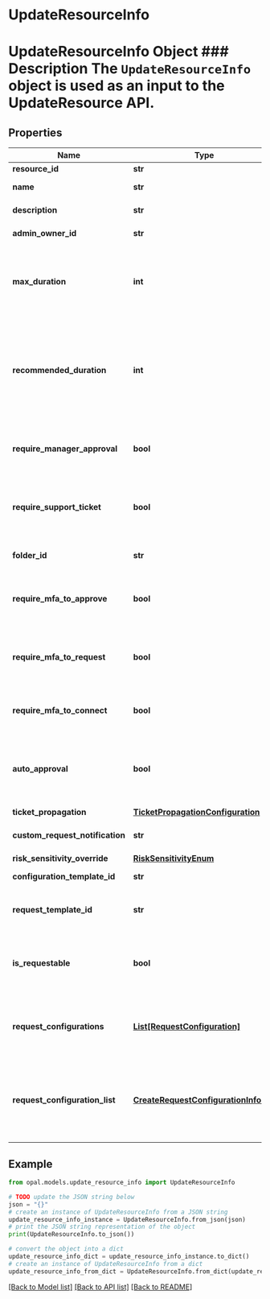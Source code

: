 # UpdateResourceInfo

# UpdateResourceInfo Object ### Description The `UpdateResourceInfo` object is used as an input to the UpdateResource API.

## Properties

Name | Type | Description | Notes
------------ | ------------- | ------------- | -------------
**resource_id** | **str** | The ID of the resource. | 
**name** | **str** | The name of the resource. | [optional] 
**description** | **str** | A description of the resource. | [optional] 
**admin_owner_id** | **str** | The ID of the owner of the resource. | [optional] 
**max_duration** | **int** | The maximum duration for which the resource can be requested (in minutes). Use -1 to set to indefinite. Deprecated in favor of &#x60;request_configurations&#x60;. | [optional] 
**recommended_duration** | **int** | The recommended duration for which the resource should be requested (in minutes). Will be the default value in a request. Use -1 to set to indefinite and 0 to unset. Deprecated in favor of &#x60;request_configurations&#x60;. | [optional] 
**require_manager_approval** | **bool** | A bool representing whether or not access requests to the resource require manager approval. | [optional] 
**require_support_ticket** | **bool** | A bool representing whether or not access requests to the resource require an access ticket. Deprecated in favor of &#x60;request_configurations&#x60;. | [optional] 
**folder_id** | **str** | The ID of the folder that the resource is located in. | [optional] 
**require_mfa_to_approve** | **bool** | A bool representing whether or not to require MFA for reviewers to approve requests for this resource. | [optional] 
**require_mfa_to_request** | **bool** | A bool representing whether or not to require MFA for requesting access to this resource. Deprecated in favor of &#x60;request_configurations&#x60;. | [optional] 
**require_mfa_to_connect** | **bool** | A bool representing whether or not to require MFA to connect to this resource. | [optional] 
**auto_approval** | **bool** | A bool representing whether or not to automatically approve requests to this resource. Deprecated in favor of &#x60;request_configurations&#x60;. | [optional] 
**ticket_propagation** | [**TicketPropagationConfiguration**](TicketPropagationConfiguration.md) |  | [optional] 
**custom_request_notification** | **str** | Custom request notification sent upon request approval. | [optional] 
**risk_sensitivity_override** | [**RiskSensitivityEnum**](RiskSensitivityEnum.md) |  | [optional] 
**configuration_template_id** | **str** | The ID of the associated configuration template. | [optional] 
**request_template_id** | **str** | The ID of the associated request template. Deprecated in favor of &#x60;request_configurations&#x60;. | [optional] 
**is_requestable** | **bool** | A bool representing whether or not to allow access requests to this resource. Deprecated in favor of &#x60;request_configurations&#x60;. | [optional] 
**request_configurations** | [**List[RequestConfiguration]**](RequestConfiguration.md) | A list of configurations for requests to this resource. If not provided, the default request configuration will be used. | [optional] 
**request_configuration_list** | [**CreateRequestConfigurationInfoList**](CreateRequestConfigurationInfoList.md) | A list of configurations for requests to this resource. If not provided, the default request configuration will be used. Deprecated in favor of &#x60;request_configurations&#x60;. | [optional] 

## Example

```python
from opal.models.update_resource_info import UpdateResourceInfo

# TODO update the JSON string below
json = "{}"
# create an instance of UpdateResourceInfo from a JSON string
update_resource_info_instance = UpdateResourceInfo.from_json(json)
# print the JSON string representation of the object
print(UpdateResourceInfo.to_json())

# convert the object into a dict
update_resource_info_dict = update_resource_info_instance.to_dict()
# create an instance of UpdateResourceInfo from a dict
update_resource_info_from_dict = UpdateResourceInfo.from_dict(update_resource_info_dict)
```
[[Back to Model list]](../README.md#documentation-for-models) [[Back to API list]](../README.md#documentation-for-api-endpoints) [[Back to README]](../README.md)


